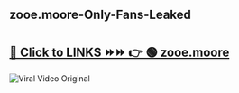 
 ## zooe.moore-Only-Fans-Leaked

# <h2><a href="https://clipsfans.com/zooe.moore&ref=git">🔗 Click to LINKS ⏩⏩ 👉 🟢 zooe.moore </a></h2>

<a href="https://clipsfans.com/zooe.moore&ref=git" rel="nofollow" data-target="animated-image.originalLink"><img src="https://i.ibb.co.com/xMMVF88/686577567.gif" alt="Viral Video Original" style="max-width: 100%; display: inline-block;" data-target="animated-image.originalImage"></a>
